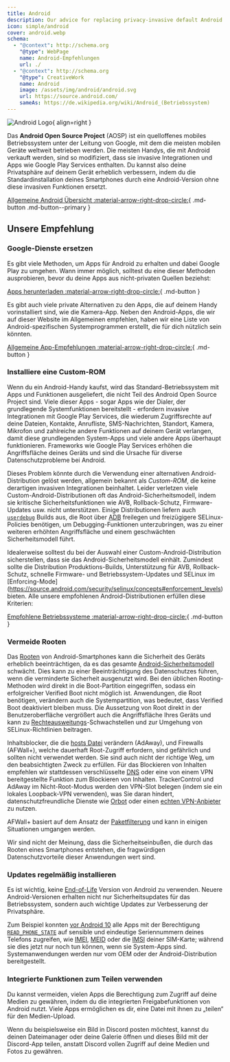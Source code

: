 ```yaml
---
title: Android
description: Our advice for replacing privacy-invasive default Android features with private and secure alternatives.
icon: simple/android
cover: android.webp
schema:
  - "@context": http://schema.org
    "@type": WebPage
    name: Android-Empfehlungen
    url: ./
  - "@context": http://schema.org
    "@type": CreativeWork
    name: Android
    image: /assets/img/android/android.svg
    url: https://source.android.com/
    sameAs: https://de.wikipedia.org/wiki/Android_(Betriebssystem)
---
```


![Android Logo](../assets/img/android/android.svg){ align=right }

Das **Android Open Source Project** (AOSP) ist ein quelloffenes mobiles Betriebssystem unter der Leitung von Google, mit dem die meisten mobilen Geräte weltweit betrieben werden. Die meisten Handys, die mit Android verkauft werden, sind so modifiziert, dass sie invasive Integrationen und Apps wie Google Play Services enthalten. Du kannst also deine Privatsphäre auf deinem Gerät erheblich verbessern, indem du die Standardinstallation deines Smartphones durch eine Android-Version ohne diese invasiven Funktionen ersetzt.

[Allgemeine Android Übersicht :material-arrow-right-drop-circle:](../os/android-overview.md){ .md-button .md-button--primary }

## Unsere Empfehlung

### Google-Dienste ersetzen

Es gibt viele Methoden, um Apps für Android zu erhalten und dabei Google Play zu umgehen. Wann immer möglich, solltest du eine dieser Methoden ausprobieren, bevor du deine Apps aus nicht-privaten Quellen beziehst:

[Apps herunterladen :material-arrow-right-drop-circle:](obtaining-apps.md){ .md-button }

Es gibt auch viele private Alternativen zu den Apps, die auf deinem Handy vorinstalliert sind, wie die Kamera-App. Neben den Android-Apps, die wir auf dieser Website im Allgemeinen empfehlen, haben wir eine Liste von Android-spezifischen Systemprogrammen erstellt, die für dich nützlich sein könnten.

[Allgemeine App-Empfehlungen :material-arrow-right-drop-circle:](general-apps.md){ .md-button }

### Installiere eine Custom-ROM

Wenn du ein Android-Handy kaufst, wird das Standard-Betriebssystem mit Apps und Funktionen ausgeliefert, die nicht Teil des Android Open Source Project sind. Viele dieser Apps - sogar Apps wie der Dialer, der grundlegende Systemfunktionen bereitstellt - erfordern invasive Integrationen mit Google Play Services, die wiederum Zugriffsrechte auf deine Dateien, Kontakte, Anrufliste, SMS-Nachrichten, Standort, Kamera, Mikrofon und zahlreiche andere Funktionen auf deinem Gerät verlangen, damit diese grundlegenden System-Apps und viele andere Apps überhaupt funktionieren. Frameworks wie Google Play Services erhöhen die Angriffsfläche deines Geräts und sind die Ursache für diverse Datenschutzprobleme bei Android.

Dieses Problem könnte durch die Verwendung einer alternativen Android-Distribution gelöst werden, allgemein bekannt als _Custom-ROM_, die keine derartigen invasiven Integrationen beinhaltet. Leider verletzen viele Custom-Android-Distributionen oft das Android-Sicherheitsmodell, indem sie kritische Sicherheitsfunktionen wie AVB, Rollback-Schutz, Firmware-Updates usw. nicht unterstützen. Einige Distributionen liefern auch [`userdebug`](https://source.android.com/setup/build/building#choose-a-target) Builds aus, die Root über [ADB](https://developer.android.com/studio/command-line/adb) freilegen und freizügigere SELinux-Policies benötigen, um Debugging-Funktionen unterzubringen, was zu einer weiteren erhöhten Angriffsfläche und einem geschwächten Sicherheitsmodell führt.

Idealerweise solltest du bei der Auswahl einer Custom-Android-Distribution sicherstellen, dass sie das Android-Sicherheitsmodell einhält. Zumindest sollte die Distribution Produktions-Builds, Unterstützung für AVB, Rollback-Schutz, schnelle Firmware- und Betriebssystem-Updates und SELinux im [Enforcing-Mode] (https://source.android.com/security/selinux/concepts#enforcement_levels) bieten. Alle unsere empfohlenen Android-Distributionen erfüllen diese Kriterien:

[Empfohlene Betriebssysteme :material-arrow-right-drop-circle:](distributions.md){ .md-button }

### Vermeide Rooten

Das [Rooten](https://de.wikipedia.org/wiki/Rooten) von Android-Smartphones kann die Sicherheit des Geräts erheblich beeinträchtigen, da es das gesamte [Android-Sicherheitsmodell](https://en.wikipedia.org/wiki/Android_\(operating_system\)#Security_and_privacy) schwächt. Dies kann zu einer Beeinträchtigung des Datenschutzes führen, wenn die verminderte Sicherheit ausgenutzt wird. Bei den üblichen Rooting-Methoden wird direkt in die Boot-Partition eingegriffen, sodass ein erfolgreicher Verified Boot nicht möglich ist. Anwendungen, die Root benötigen, verändern auch die Systempartition, was bedeutet, dass Verified Boot deaktiviert bleiben muss. Die Aussetzung von Root direkt in der Benutzeroberfläche vergrößert auch die Angriffsfläche Ihres Geräts und kann zu [Rechteausweitungs](https://de.wikipedia.org/wiki/Rechteausweitung)-Schwachstellen und zur Umgehung von SELinux-Richtlinien beitragen.

Inhaltsblocker, die die [hosts Datei](https://de.wikipedia.org/wiki/Hosts_\(Datei\)) verändern (AdAway), und Firewalls (AFWall+), welche dauerhaft Root-Zugriff erfordern, sind gefährlich und sollten nicht verwendet werden. Sie sind auch nicht der richtige Weg, um den beabsichtigten Zweck zu erfüllen. Für das Blockieren von Inhalten empfehlen wir stattdessen verschlüsselte [DNS](../dns.md) oder eine von einem VPN bereitgestellte Funktion zum Blockieren von Inhalten. TrackerControl und AdAway im Nicht-Root-Modus werden den VPN-Slot belegen (indem sie ein lokales Loopback-VPN verwenden), was Sie daran hindert, datenschutzfreundliche Dienste wie [Orbot](../tor.md#orbot) oder einen [echten VPN-Anbieter](../vpn.md) zu nutzen.

AFWall+ basiert auf dem Ansatz der [Paketfilterung](https://de.wikipedia.org/wiki/Paketfilter) und kann in einigen Situationen umgangen werden.

Wir sind nicht der Meinung, dass die Sicherheitseinbußen, die durch das Rooten eines Smartphones entstehen, die fragwürdigen Datenschutzvorteile dieser Anwendungen wert sind.

### Updates regelmäßig installieren

Es ist wichtig, keine [End-of-Life](https://endoflife.date/android) Version von Android zu verwenden. Neuere Android-Versionen erhalten nicht nur Sicherheitsupdates für das Betriebssystem, sondern auch wichtige Updates zur Verbesserung der Privatsphäre.

Zum Beispiel konnten [vor Android 10](https://developer.android.com/about/versions/10/privacy/changes) alle Apps mit der Berechtigung [`READ_PHONE_STATE`](https://developer.android.com/reference/android/Manifest.permission#READ_PHONE_STATE) auf sensible und eindeutige Seriennummern deines Telefons zugreifen, wie [IMEI](https://en.wikipedia.org/wiki/International_Mobile_Equipment_Identity), [MEID](https://en.wikipedia.org/wiki/Mobile_equipment_identifier) oder die [IMSI](https://en.wikipedia.org/wiki/International_mobile_subscriber_identity) deiner SIM-Karte; während sie dies jetzt nur noch tun können, wenn sie System-Apps sind. Systemanwendungen werden nur vom OEM oder der Android-Distribution bereitgestellt.

### Integrierte Funktionen zum Teilen verwenden

Du kannst vermeiden, vielen Apps die Berechtigung zum Zugriff auf deine Medien zu gewähren, indem du die integrierten Freigabefunktionen von Android nutzt. Viele Apps ermöglichen es dir, eine Datei mit ihnen zu „teilen“ für den Medien-Upload.

Wenn du beispielsweise ein Bild in Discord posten möchtest, kannst du deinen Dateimanager oder deine Galerie öffnen und dieses Bild mit der Discord-App teilen, anstatt Discord vollen Zugriff auf deine Medien und Fotos zu gewähren.
